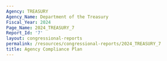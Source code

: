 ```yaml
---
Agency: TREASURY
Agency_Name: Department of the Treasury
Fiscal_Year: 2024
Page_Name: 2024_TREASURY_7
Report_Id: '7'
layout: congressional-reports
permalink: /resources/congressional-reports/2024_TREASURY_7
title: Agency Compliance Plan
---
```

